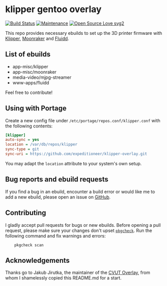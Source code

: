 # klipper gentoo overlay 

[![Build Status](https://github.com/expeditioneer/klipper-overlay/actions/workflows/pkgcheck.yml/badge.svg)](https://github.com/expeditioneer/klipper-overlay/actions/workflows/pkgcheck.yml)
[![Maintenance](https://img.shields.io/badge/Maintained%3F-yes-green.svg)](https://github.com/expeditioneer/klipper-overlay/graphs/commit-activity)
[![Open Source Love svg2](https://badges.frapsoft.com/os/v2/open-source.svg?v=103)](https://github.com/ellerbrock/open-source-badges/)

This repo provides necessary ebuilds to set up the 3D printer firmware with [Klipper](https://www.klipper3d.org/), [Moonraker](https://github.com/Arksine/moonraker) and [Fluidd](https://github.com/cadriel/fluidd).

## List of ebuilds
  - app-misc/klipper
  - app-misc/moonraker
  - media-video/mjpg-streamer  
  - www-apps/fluidd

Feel free to contribute!

## Using with Portage
Create a new config file under `/etc/portage/repos.conf/klipper.conf` with the following contents:
```ini
[klipper]
auto-sync = yes
location = /var/db/repos/klipper
sync-type = git
sync-uri = https://github.com/expeditioneer/klipper-overlay.git
```
You may adapt the `location` attribute to your system's own setup.

## Bug reports and ebuild requests

If you find a bug in an ebuild, encounter a build error or would like me to add a new ebuild, please open an issue on [GitHub](https://github.com/expeditioneer/klipper-overlay/issues).

## Contributing

I gladly accept pull requests for bugs or new ebuilds. Before opening a pull request, please make sure your changes don't upset [`pkgcheck`](https://github.com/pkgcore/pkgcheck). Run the following command and fix warnings and errors:
```shell
	pkgcheck scan
```
## Acknowledgements

Thanks go to Jakub Jirutka, the maintainer of the [CVUT Overlay](https://github.com/cvut/gentoo-overlay), from whom I shamelessly copied this README.md for a start.
